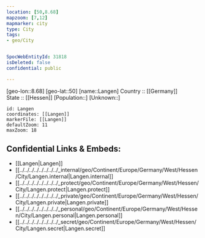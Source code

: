 ```yaml
---
location: [50,8.68] 
mapzoom: [7,12] 
mapmarker: city 
type: City
tags:
- geo/City


SpocWebEntityId: 31818
isDeleted: false
confidential: public

---
```

[geo-lon::8.68] 
[geo-lat::50] 
[name::Langen] 
Country :: [[Germany]]  
State :: [[Hessen]] 
[Population::] 
[Unknown::] 


```leaflet
id: Langen
coordinates: [[Langen]] 
markerFile: [[Langen]] 
defaultZoom: 11 
maxZoom: 18
```


## Confidential Links & Embeds: 
- [[Langen|Langen]]  
- [[../../../../../../../../_internal/geo/Continent/Europe/Germany/West/Hessen/City/Langen.internal|Langen.internal]] 
- [[../../../../../../../../_protect/geo/Continent/Europe/Germany/West/Hessen/City/Langen.protect|Langen.protect]] 
- [[../../../../../../../../_private/geo/Continent/Europe/Germany/West/Hessen/City/Langen.private|Langen.private]] 
- [[../../../../../../../../_personal/geo/Continent/Europe/Germany/West/Hessen/City/Langen.personal|Langen.personal]] 
- [[../../../../../../../../_secret/geo/Continent/Europe/Germany/West/Hessen/City/Langen.secret|Langen.secret]] 
